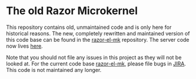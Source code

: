 # The old Razor Microkernel

This repository contains old, unmaintained code and is only here for
historical reasons. The new, completely rewritten and maintained version of
this code base can be found in the
[razor-el-mk](https://github.com/puppetlabs/razor-el-mk) repository. The
server code now lives [here](https://github.com/puppetlabs/razor-server).

Note that you should not file any issues in this project as they will not
be looked at. For the current code base
[razor-el-mk](https://github.com/puppetlabs/razor-el-mk), please file
bugs in [JIRA](https://tickets.puppetlabs.com/browse/RAZOR). This code is
not maintained any longer.
